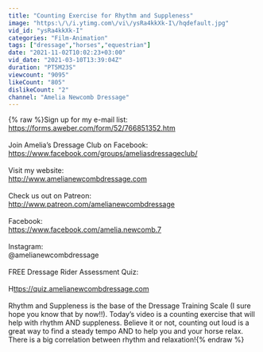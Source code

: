 ```yaml
---
title: "Counting Exercise for Rhythm and Suppleness"
image: "https:\/\/i.ytimg.com\/vi\/ysRa4kkXk-I\/hqdefault.jpg"
vid_id: "ysRa4kkXk-I"
categories: "Film-Animation"
tags: ["dressage","horses","equestrian"]
date: "2021-11-02T10:02:23+03:00"
vid_date: "2021-03-10T13:39:04Z"
duration: "PT5M23S"
viewcount: "9095"
likeCount: "805"
dislikeCount: "2"
channel: "Amelia Newcomb Dressage"
---
```

{% raw %}Sign up for my e-mail list:<br /><a rel="nofollow" target="blank" href="https://forms.aweber.com/form/52/766851352.htm">https://forms.aweber.com/form/52/766851352.htm</a><br /><br />Join Amelia’s Dressage Club on Facebook:<br /><a rel="nofollow" target="blank" href="https://www.facebook.com/groups/ameliasdressageclub/">https://www.facebook.com/groups/ameliasdressageclub/</a><br /><br />Visit my website:<br /><a rel="nofollow" target="blank" href="http://www.amelianewcombdressage.com">http://www.amelianewcombdressage.com</a><br /><br />Check us out on Patreon:<br /><a rel="nofollow" target="blank" href="http://www.patreon.com/amelianewcombdressage">http://www.patreon.com/amelianewcombdressage</a><br /><br />Facebook:<br /><a rel="nofollow" target="blank" href="https://www.facebook.com/amelia.newcomb.7">https://www.facebook.com/amelia.newcomb.7</a><br /><br />Instagram:<br />@amelianewcombdressage<br /><br />FREE Dressage Rider Assessment Quiz:<br /><br />H<a rel="nofollow" target="blank" href="ttps://quiz.amelianewcombdressage.com">ttps://quiz.amelianewcombdressage.com</a> <br /><br />Rhythm and Suppleness is the base of the Dressage Training Scale (I sure hope you know that by now!!).  Today’s video is a counting exercise that will help with rhythm AND suppleness.  Believe it or not, counting out loud is a great way to find a steady tempo AND to help you and your horse relax. There is a big correlation between rhythm and relaxation!{% endraw %}

